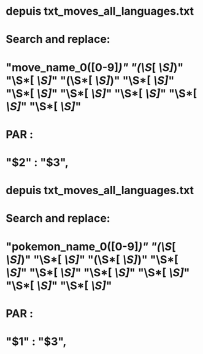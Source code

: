 


# depuis txt_moves_all_languages.txt
# Search and replace: 
# "move_name_0([0-9]*)"	"(\S*[ *\S]*)"	"\S*[ *\S]*"	"(\S*[ *\S]*)"	"\S*[ *\S]*"	"\S*[ *\S]*"	"\S*[ *\S]*"	"\S*[ *\S]*"	"\S*[ *\S]*"	"\S*[ *\S]*"
# PAR :
# "$2" : "$3",

# depuis txt_moves_all_languages.txt
# Search and replace: 
# "pokemon_name_0([0-9]*)"	"(\S*[ *\S]*)"	"\S*[ *\S]*"	"(\S*[ *\S]*)"	"\S*[ *\S]*"	"\S*[ *\S]*"	"\S*[ *\S]*"	"\S*[ *\S]*"	"\S*[ *\S]*"	"\S*[ *\S]*"
# PAR :
# "$1" : "$3",

